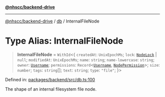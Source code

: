 [**@nhscc/backend-drive**](../../README.md)

***

[@nhscc/backend-drive](../../README.md) / [db](../README.md) / InternalFileNode

# Type Alias: InternalFileNode

> **InternalFileNode** = `WithId`\<\{ `createdAt`: `UnixEpochMs`; `lock`: [`NodeLock`](NodeLock.md) \| `null`; `modifiedAt`: `UnixEpochMs`; `name`: `string`; `name-lowercase`: `string`; `owner`: [`Username`](Username.md); `permissions`: `Record`\<[`Username`](Username.md), [`NodePermission`](NodePermission.md)\>; `size`: `number`; `tags`: `string`[]; `text`: `string`; `type`: `"file"`; \}\>

Defined in: [packages/backend/src/db.ts:100](https://github.com/nhscc/drive.api.hscc.bdpa.org/blob/cc6ab5a21520f62a19ce4eb5924de51caa830ea7/packages/backend/src/db.ts#L100)

The shape of an internal filesystem file node.
